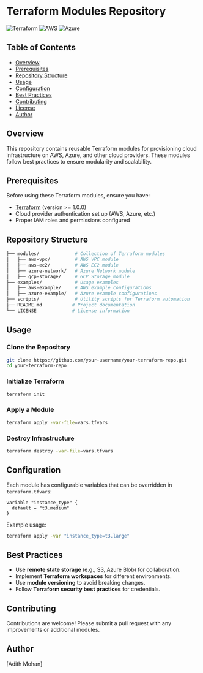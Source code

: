 # Terraform Modules Repository

![Terraform](https://img.shields.io/badge/Terraform-1.0%2B-blue)
![AWS](https://img.shields.io/badge/AWS-Supported-orange)
![Azure](https://img.shields.io/badge/Azure-Supported-blue)

## Table of Contents
- [Overview](#overview)
- [Prerequisites](#prerequisites)
- [Repository Structure](#repository-structure)
- [Usage](#usage)
- [Configuration](#configuration)
- [Best Practices](#best-practices)
- [Contributing](#contributing)
- [License](#license)
- [Author](#author)

## Overview
This repository contains reusable Terraform modules for provisioning cloud infrastructure on AWS, Azure, and other cloud providers. These modules follow best practices to ensure modularity and scalability.

## Prerequisites
Before using these Terraform modules, ensure you have:

- [Terraform](https://developer.hashicorp.com/terraform/tutorials/aws-get-started/install-cli) (version >= 1.0.0)
- Cloud provider authentication set up (AWS, Azure, etc.)
- Proper IAM roles and permissions configured

## Repository Structure
```bash
├── modules/             # Collection of Terraform modules
│   ├── aws-vpc/         # AWS VPC module
│   ├── aws-ec2/         # AWS EC2 module
│   ├── azure-network/   # Azure Network module
│   ├── gcp-storage/     # GCP Storage module
├── examples/            # Usage examples
│   ├── aws-example/     # AWS example configurations
│   ├── azure-example/   # Azure example configurations
├── scripts/             # Utility scripts for Terraform automation
├── README.md           # Project documentation
└── LICENSE             # License information
```

## Usage
### Clone the Repository
```sh
git clone https://github.com/your-username/your-terraform-repo.git
cd your-terraform-repo
```

### Initialize Terraform
```sh
terraform init
```

### Apply a Module
```sh
terraform apply -var-file=vars.tfvars
```

### Destroy Infrastructure
```sh
terraform destroy -var-file=vars.tfvars
```

## Configuration
Each module has configurable variables that can be overridden in `terraform.tfvars`:
```hcl
variable "instance_type" {
  default = "t3.medium"
}
```

Example usage:
```sh
terraform apply -var "instance_type=t3.large"
```

## Best Practices
- Use **remote state storage** (e.g., S3, Azure Blob) for collaboration.
- Implement **Terraform workspaces** for different environments.
- Use **module versioning** to avoid breaking changes.
- Follow **Terraform security best practices** for credentials.

## Contributing
Contributions are welcome! Please submit a pull request with any improvements or additional modules.

## Author
[Adith Mohan]